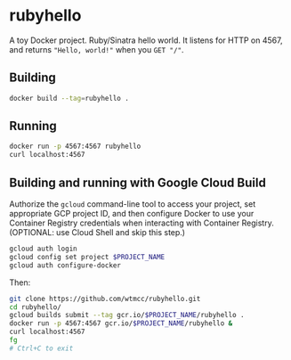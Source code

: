 # rubyhello

A toy Docker project. Ruby/Sinatra hello world. It listens for HTTP on 4567, and returns `"Hello, world!"` when you `GET "/"`.

## Building

```bash
docker build --tag=rubyhello .
```

## Running

```bash
docker run -p 4567:4567 rubyhello
curl localhost:4567
```

## Building and running with Google Cloud Build

Authorize the `gcloud` command-line tool to access your project, set appropriate GCP project ID, and then configure Docker to use your Container Registry credentials when interacting with Container Registry. (OPTIONAL: use Cloud Shell and skip this step.)

```bash
gcloud auth login
gcloud config set project $PROJECT_NAME
gcloud auth configure-docker
```

Then:


```bash
git clone https://github.com/wtmcc/rubyhello.git
cd rubyhello/
gcloud builds submit --tag gcr.io/$PROJECT_NAME/rubyhello .
docker run -p 4567:4567 gcr.io/$PROJECT_NAME/rubyhello &
curl localhost:4567
fg
# Ctrl+C to exit
```

